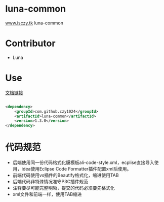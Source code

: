# luna-common

www.isczy.tk luna-common

# Contributor

- Luna

# Use

[文档链接](https://lunasaw.github.io/luna-common/)

```xml

<dependency>
    <groupId>com.github.czy1024</groupId>
    <artifactId>luna-common</artifactId>
    <version>1.3.0</version>
</dependency>

```

# 代码规范

- 后端使用同一份代码格式化膜模板ali-code-style.xml，ecplise直接导入使用，idea使用Eclipse Code Formatter插件配置xml后使用。
- 前端代码使用vs插件的Beautify格式化，缩进使用TAB
- 后端代码非特殊情况准守P3C插件规范
- 注释要尽可能完整明晰，提交的代码必须要先格式化
- xml文件和前端一样，使用TAB缩进
